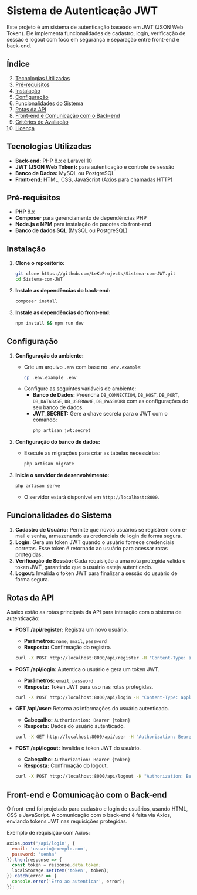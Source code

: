 # Sistema de Autenticação JWT

Este projeto é um sistema de autenticação baseado em JWT (JSON Web Token). Ele implementa funcionalidades de cadastro, login, verificação de sessão e logout com foco em segurança e separação entre front-end e back-end.

## Índice

2. [Tecnologias Utilizadas](#tecnologias-utilizadas)
3. [Pré-requisitos](#pré-requisitos)
4. [Instalação](#instalação)
5. [Configuração](#configuração)
6. [Funcionalidades do Sistema](#funcionalidades-do-sistema)
7. [Rotas da API](#rotas-da-api)
8. [Front-end e Comunicação com o Back-end](#front-end-e-comunicação-com-o-back-end)
9. [Critérios de Avaliação](#critérios-de-avaliação)
10. [Licença](#licença)


## Tecnologias Utilizadas

- **Back-end:** PHP 8.x e Laravel 10
- **JWT (JSON Web Token):** para autenticação e controle de sessão
- **Banco de Dados:** MySQL ou PostgreSQL
- **Front-end:** HTML, CSS, JavaScript (Axios para chamadas HTTP)

## Pré-requisitos

- **PHP** 8.x
- **Composer** para gerenciamento de dependências PHP
- **Node.js e NPM** para instalação de pacotes do front-end
- **Banco de dados SQL** (MySQL ou PostgreSQL)

## Instalação

1. **Clone o repositório:**
   ```bash
   git clone https://github.com/LeKoProjects/Sistema-com-JWT.git
   cd Sistema-com-JWT
   ```

2. **Instale as dependências do back-end:**
   ```bash
   composer install
   ```

3. **Instale as dependências do front-end:**
   ```bash
   npm install && npm run dev
   ```

## Configuração

1. **Configuração do ambiente:**
   - Crie um arquivo `.env` com base no `.env.example`:
     ```bash
     cp .env.example .env
     ```
   - Configure as seguintes variáveis de ambiente:
     - **Banco de Dados:** Preencha `DB_CONNECTION`, `DB_HOST`, `DB_PORT`, `DB_DATABASE`, `DB_USERNAME`, `DB_PASSWORD` com as configurações do seu banco de dados.
     - **JWT_SECRET:** Gere a chave secreta para o JWT com o comando:
       ```bash
       php artisan jwt:secret
       ```

2. **Configuração do banco de dados:**
   - Execute as migrações para criar as tabelas necessárias:
     ```bash
     php artisan migrate
     ```

3. **Inicie o servidor de desenvolvimento:**
   ```bash
   php artisan serve
   ```
   - O servidor estará disponível em `http://localhost:8000`.

## Funcionalidades do Sistema

1. **Cadastro de Usuário:** Permite que novos usuários se registrem com e-mail e senha, armazenando as credenciais de login de forma segura.
2. **Login:** Gera um token JWT quando o usuário fornece credenciais corretas. Esse token é retornado ao usuário para acessar rotas protegidas.
3. **Verificação de Sessão:** Cada requisição a uma rota protegida valida o token JWT, garantindo que o usuário esteja autenticado.
4. **Logout:** Invalida o token JWT para finalizar a sessão do usuário de forma segura.

## Rotas da API

Abaixo estão as rotas principais da API para interação com o sistema de autenticação:

- **POST /api/register:** Registra um novo usuário.
  - **Parâmetros:** `name`, `email`, `password`
  - **Resposta:** Confirmação do registro.

  ```bash
  curl -X POST http://localhost:8000/api/register -H "Content-Type: application/json" -d '{"name": "Seu Nome", "email": "seuemail@example.com", "password": "suasenha"}'
  ```

- **POST /api/login:** Autentica o usuário e gera um token JWT.
  - **Parâmetros:** `email`, `password`
  - **Resposta:** Token JWT para uso nas rotas protegidas.

  ```bash
  curl -X POST http://localhost:8000/api/login -H "Content-Type: application/json" -d '{"email": "seuemail@example.com", "password": "suasenha"}'
  ```

- **GET /api/user:** Retorna as informações do usuário autenticado.
  - **Cabeçalho:** `Authorization: Bearer {token}`
  - **Resposta:** Dados do usuário autenticado.

  ```bash
  curl -X GET http://localhost:8000/api/user -H "Authorization: Bearer {token}"
  ```

- **POST /api/logout:** Invalida o token JWT do usuário.
  - **Cabeçalho:** `Authorization: Bearer {token}`
  - **Resposta:** Confirmação do logout.

  ```bash
  curl -X POST http://localhost:8000/api/logout -H "Authorization: Bearer {token}"
  ```

## Front-end e Comunicação com o Back-end

O front-end foi projetado para cadastro e login de usuários, usando HTML, CSS e JavaScript. A comunicação com o back-end é feita via Axios, enviando tokens JWT nas requisições protegidas.

Exemplo de requisição com Axios:
```javascript
axios.post('/api/login', {
  email: 'usuario@exemplo.com',
  password: 'senha'
}).then(response => {
  const token = response.data.token;
  localStorage.setItem('token', token);
}).catch(error => {
  console.error('Erro ao autenticar', error);
});
```
